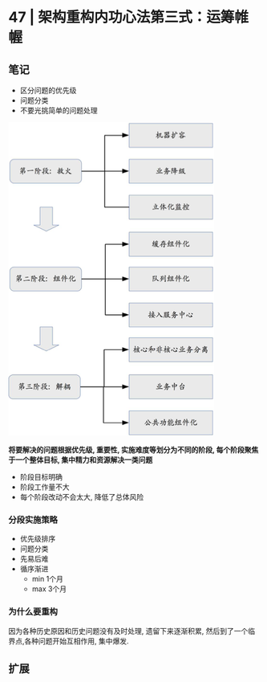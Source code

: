 # 47 | 架构重构内功心法第三式：运筹帷幄

## 笔记

* 区分问题的优先级
* 问题分类
* 不要光挑简单的问题处理

![](./img/47_01.png)

**将要解决的问题根据优先级, 重要性, 实施难度等划分为不同的阶段, 每个阶段聚焦于一个整体目标, 集中精力和资源解决一类问题**

* 阶段目标明确
* 阶段工作量不大
* 每个阶段改动不会太大, 降低了总体风险

### 分段实施策略

* 优先级排序
* 问题分类
* 先易后难
* 循序渐进
	* min 1个月
	* max 3个月

### 为什么要重构

因为各种历史原因和历史问题没有及时处理, 遗留下来逐渐积累, 然后到了一个临界点,各种问题开始互相作用, 集中爆发.

## 扩展